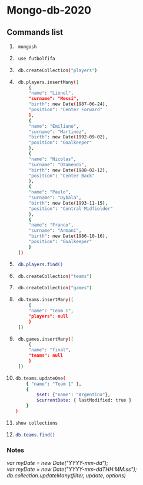 # Mongo-db-2020

## Commands list

1. ```bash
    mongosh
    ```
2. ```sh
    use futbolfifa
    ```
3. ```sh
    db.createCollection("players")
    ```
4. ```sh
    db.players.insertMany([
        {
        "name": "Lionel",
        "surname": "Messi",
        "birth": new Date(1987-06-24),
        "position": "Center Forward"
        },
        {
        "name": "Emiliano",
        "surname": "Martinez",
        "birth": new Date(1992-09-02),
        "position": "Goalkeeper"
        },
        {
        "name": "Nicolas",
        "surname": "Otamendi",
        "birth": new Date(1988-02-12),
        "position": "Center Back"
        },
        {
        "name": "Paulo",
        "surname": "Dybala",
        "birth": new Date(1993-11-15),
        "position": "Central Midfielder"
        },
        {
        "name": "Franco",
        "surname": "Armani",
        "birth": new Date(1986-10-16),
        "position": "Goalkeeper"
        }
    ])
    ```

5. ```sh
    db.players.find()
    ```
6. ```sh
    db.createCollection("teams")
    ```
7. ```sh
    db.createCollection("games")
    ```
8. ```sh
    db.teams.insertMany([
        {
        "name": "Team 1",
        "players": null
        }
    ])
    ```
9. ```sh
    db.games.insertMany([
        {
        "name": "final",
        "teams": null
        }
    ])
    ```
10. ```sh
    db.teams.updateOne(
        { "name": "Team 1" },
        {
            $set: {"name": "Argentina"},
            $currentDate: { lastModified: true }
        }
    )
    ```
11. ```sh
    show collections
    ```
12. ```sh
    db.teams.find()
    ```

### Notes
*var myDate = new Date("YYYY-mm-dd");* <br>
*var myDate = new Date("YYYY-mm-ddTHH:MM:ss");* <br>
*db.collection.updateMany(filter, update, options)*